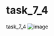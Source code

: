 # task_7_4
task_7_4
![image](https://user-images.githubusercontent.com/90615357/174394674-df864e5e-0ed2-4e7a-884e-816e7ed76702.png)
